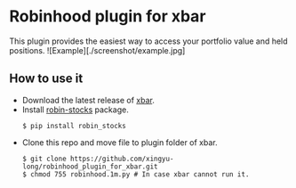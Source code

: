 # Robinhood plugin for xbar
This plugin provides the easiest way to access your portfolio value and held positions.
![Example][./screenshot/example.jpg]

## How to use it
* Download the latest release of [xbar](https://github.com/matryer/xbar#get-started).
* Install [robin-stocks](https://github.com/jmfernandes/robin_stocks) package.
  ```
  $ pip install robin_stocks
  ```
* Clone this repo and move file to plugin folder of xbar.
  ```
  $ git clone https://github.com/xingyu-long/robinhood_plugin_for_xbar.git
  $ chmod 755 robinhood.1m.py # In case xbar cannot run it.
  ```